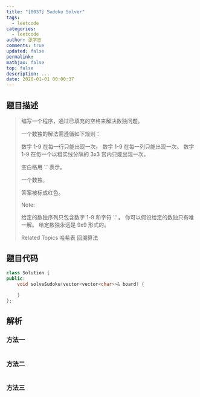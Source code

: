 ```yaml
---
title: "[0037] Sudoku Solver"
tags:
  - leetcode
categories:
  - leetcode
author: 张学志
comments: true
updated: false
permalink:
mathjax: false
top: false
description: ...
date: 2020-01-01 00:00:37
---
```


## 题目描述

> 编写一个程序，通过已填充的空格来解决数独问题。 
> 
> 一个数独的解法需遵循如下规则： 
> 
> 
> 数字 1-9 在每一行只能出现一次。 
> 数字 1-9 在每一列只能出现一次。 
> 数字 1-9 在每一个以粗实线分隔的 3x3 宫内只能出现一次。 
> 
> 
> 空白格用 '.' 表示。 
> 
> 
> 
> 一个数独。 
> 
> 
> 
> 答案被标成红色。 
> 
> Note: 
> 
> 
> 给定的数独序列只包含数字 1-9 和字符 '.' 。 
> 你可以假设给定的数独只有唯一解。 
> 给定数独永远是 9x9 形式的。 
> 
> Related Topics 哈希表 回溯算法

## 题目代码

```cpp
class Solution {
public:
    void solveSudoku(vector<vector<char>>& board) {
        
    }
};
```

## 解析

### 方法一

```cpp

```

### 方法二

```cpp

```

### 方法三

```cpp

```

